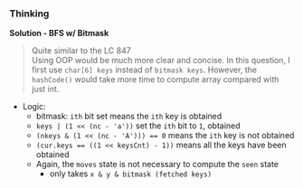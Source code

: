 ### Thinking
**Solution - BFS w/ Bitmask**
> Quite similar to the LC 847  
> Using OOP would be much more clear and concise. In this question, I first use `char[6] keys` instead of `bitmask keys`.
> However, the `hashCode()` would take more time to compute array compared with just int.
- Logic:
  - bitmask: `ith` bit set means the `ith` key is obtained
  - `keys | (1 << (nc - 'a'))` set the `ith` bit to `1`, obtained
  - `(nkeys & (1 << (nc - 'A'))) == 0` means the `ith` key is not obtained
  - `(cur.keys == ((1 << keysCnt) - 1))` means all the keys have been obtained
  - Again, the `moves` state is not necessary to compute the `seen` state
    - only takes `x & y & bitmask (fetched keys)`